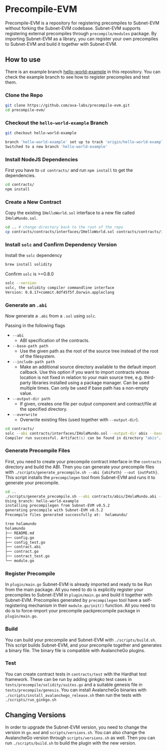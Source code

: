 # Precompile-EVM

Precompile-EVM is a repository for registering precompiles to Subnet-EVM without forking the Subnet-EVM codebase. Subnet-EVM supports registering external precompiles through `precompile/modules` package. By importing Subnet-EVM as a library, you can register your own precompiles to Subnet-EVM and build it together with Subnet-EVM.

## How to use

There is an example branch [hello-world-example](https://github.com/ava-labs/precompile-evm/tree/hello-world-example) in this repository. You can check the example branch to see how to register precompiles and test them.

### Clone the Repo

```zsh
git clone https://github.com/ava-labs/precompile-evm.git
cd precompile-evm/
```

### Checkout the `hello-world-example` Branch

```zsh
git checkout hello-world-example

branch 'hello-world-example' set up to track 'origin/hello-world-example'.
Switched to a new branch 'hello-world-example'
```

### Install NodeJS Dependencies

First you have to `cd contracts/` and run `npm install` to get the dependencies.

```zsh
cd contracts/
npm install
```

### Create a New Contract

Copy the existing `IHelloWorld.sol` interface to a new file called `IHolaMundo.sol`.

```zsh
cd .. # change directory back to the root of the repo
cp contracts/contracts/interfaces/IHelloWorld.sol contracts/contracts/interfaces/IHolaMundo.sol
```

### Install `solc` and Confirm Dependency Version

Install the `solc` dependency

```zsh
brew install solidity
```

Confirm `solc` is >=0.8.0

```zsh
solc --version
solc, the solidity compiler commandline interface
Version: 0.8.17+commit.8df45f5f.Darwin.appleclang
```

### Generate an `.abi`

Now generate a `.abi` from a `.sol` using `solc`.

Passing in the following flags

- `--abi`
  - ABI specification of the contracts.
- `--base-path path`
  - Use the given path as the root of the source tree instead of the root of the filesystem.
- `--include-path path  `
  - Make an additional source directory available to the default import callback. Use this option if you want to import contracts whose location is not fixed in relation to your main source tree, e.g. third-party libraries installed using a package manager. Can be used multiple times. Can only be used if base path has a non-empty value.
- `--output-dir path`
  - If given, creates one file per output component and contract/file at the specified directory.
- `--overwrite`
  - Overwrite existing files (used together with `--output-dir`).

```zsh
cd contracts/
solc --abi contracts/interfaces/IHolaMundo.sol --output-dir abis --base-path . --include-path ./node_modules --overwrite
Compiler run successful. Artifact(s) can be found in directory "abis".
```

### Generate Precompile Files

First, you need to create your precompile contract interface in the `contracts` directory and build the ABI. Then you can generate your precompile files with `./scripts/generate_precompile.sh --abi {abiPath} --out {outPath}`. This script installs the `precompilegen` tool from Subnet-EVM and runs it to generate your precompile.

```zsh
cd ..
./scripts/generate_precompile.sh --abi contracts/abis/IHolaMundo.abi --out holamundo/
Using branch: hello-world-example
installing precompilegen from Subnet-EVM v0.5.2
generating precompile with Subnet-EVM v0.5.2
Precompile files generated successfully at:  holamundo/

tree holamundo
holamundo
├── README.md
├── config.go
├── config_test.go
├── contract.abi
├── contract.go
├── contract_test.go
└── module.go
```

### Register Precompile

In `plugin/main.go` Subnet-EVM is already imported and ready to be Run from the main package. All you need to do is explicitly register your precompiles to Subnet-EVM in `plugin/main.go` and build it together with Subnet-EVM. Precompiles generated by `precompilegen` tool have a self-registering mechanism in their `module.go/init()` function. All you need to do is to force-import your precompile packprecompile package in `plugin/main.go`.

### Build

You can build your precompile and Subnet-EVM with `./scripts/build.sh`. This script builds Subnet-EVM, and your precompile together and generates a binary file. The binary file is compatible with AvalancheGo plugins.

### Test

You can create contract tests in `contracts/test` with the Hardhat test framework. These can be run by adding ginkgko test cases in `tests/precompile/solidity/suites.go` and a suitable genesis file in `tests/precompile/genesis`. You can install AvalancheGo binaries with `./scripts/install_avalanchego_release.sh` then run the tests with `./scripts/run_ginkgo.sh`

## Changing Versions

In order to upgrade the Subnet-EVM version, you need to change the version in `go.mod` and `scripts/versions.sh`. You can also change the AvalancheGo version through `scripts/versions.sh` as well. Then you can run `./scripts/build.sh` to build the plugin with the new version.
